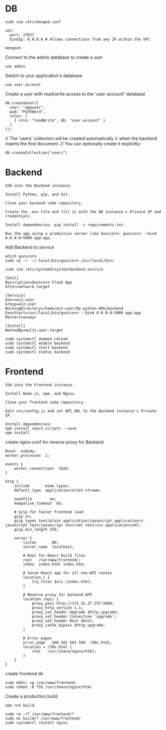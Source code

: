 # DB
```
sudo vim /etc/mongod.conf
```

```
net:
  port: 27017
  bindIp: 0.0.0.0 # Allows connections from any IP within the VPC
```

```
mongosh
```
Connect to the admin database to create a user
```
use admin
```

Switch to your application's database
```
use user-account
```
Create a user with read/write access to the 'user-account' database
```
db.createUser({
  user: "appuser",
  pwd: "Pa55Word",
  roles: [
    { role: "readWrite", db: "user-account" }
  ]
});
```

// The 'users' collection will be created automatically
// when the backend inserts the first document.
// You can optionally create it explicitly:
```
db.createCollection("users")
```

# Backend
```
SSH into the Backend instance.

Install Python, pip, and Git.

Clone your backend code repository.

Create the .env file and fill it with the DB instance's Private IP and credentials.

Install dependencies: pip install -r requirements.txt.

Run the app using a production server like Gunicorn: gunicorn --bind 0.0.0.0:5000 app:app.

```

Add Backend to service

```
which gunicorn
sudo cp -r  ~/.local/bin/gunicorn /usr/local/bin/

```

```
sudo vim /etc/systemd/system/backend.service
```
```
[Unit]
Description=Gunicorn Flask App
After=network.target

[Service]
User=ec2-user
Group=ec2-user
WorkingDirectory=/home/ec2-user/My-python-EMS/backend
ExecStart=/usr/local/bin/gunicorn --bind 0.0.0.0:5000 app:app
Restart=always

[Install]
WantedBy=multi-user.target
```

```
sudo systemctl daemon-reload
sudo systemctl enable backend
sudo systemctl start backend
sudo systemctl status backend
```

# Frontend

```
SSH into the Frontend instance.

Install Node.js, npm, and Nginx.

Clone your frontend code repository.

Edit src/config.js and set API_URL to the Backend instance's Private IP.

Install dependencies: 
npm install react-scripts --save
npm install
```

create nginx.conf for reverse proxy for Backend
```
#user  nobody;
worker_processes  1;

events {
    worker_connections  1024;
}

http {
    include       mime.types;
    default_type  application/octet-stream;

    sendfile        on;
    keepalive_timeout  65;

    # Gzip for faster frontend load
    gzip on;
    gzip_types text/plain application/javascript application/x-javascript text/javascript text/xml text/css application/xml;
    gzip_min_length 256;

    server {
        listen       80;
        server_name  localhost;

        # Root for React build files
        root   /var/www/frontend/;
        index  index.html index.htm;

        # Serve React app for all non-API routes
        location / {
            try_files $uri /index.html;
        }

        # Reverse proxy for backend API
        location /api/ {
            proxy_pass http://172.31.27.237:5000;
            proxy_http_version 1.1;
            proxy_set_header Upgrade $http_upgrade;
            proxy_set_header Connection 'upgrade';
            proxy_set_header Host $host;
            proxy_cache_bypass $http_upgrade;
        }

        # Error pages
        error_page   500 502 503 504  /50x.html;
        location = /50x.html {
            root   /usr/share/nginx/html;
        }
    }
}
```

create frontend dir

```
sudo mkdir =p /var/www/frontend/
sudo chmod -R 755 /usr/share/nginx/html
```
Create a production build: 
```
npm run build.
```

```
sudo rm -rf /var/www/frontend/*
sudo mv build/* /var/www/frontend/
sudo systemctl restart nginx
```
